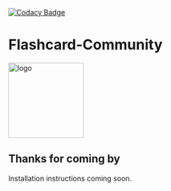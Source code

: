 [![Codacy Badge](https://api.codacy.com/project/badge/Grade/95260a54312140bf99814090ab89a940)](https://www.codacy.com/app/FlashCardCommunity/fc-com?utm_source=github.com&amp;utm_medium=referral&amp;utm_content=phoenixfeder/fc-com&amp;utm_campaign=Badge_Grade)

# Flashcard-Community

<img src="https://github.com/phoenixfeder/fc-com/blob/master/graphics/logo.png" alt="logo" height="150">

## Thanks for coming by

Installation instructions coming soon.
